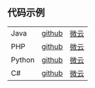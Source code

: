 ## 代码示例
<table>

<tr>
    <td>Java</td>
    <td><a href="https://github.com/qcloudsms/qcloudsms/tree/master/demo/java">github</a></td>
    <td><a href="https://share.weiyun.com/3e5630334a937685b66651f4058c5793">微云</a></td>
</tr>
<tr>
    <td>PHP</td>
    <td><a href="https://github.com/qcloudsms/qcloudsms/tree/master/demo/php">github</a></td>
    <td><a href="https://share.weiyun.com/3e5630334a937685b66651f4058c5793">微云</a></td>
</tr>
<tr>
    <td>Python</td>
    <td><a href="https://github.com/qcloudsms/qcloudsms/tree/master/demo/python">github</a></td>
    <td><a href="https://share.weiyun.com/3e5630334a937685b66651f4058c5793">微云</a></td>
</tr>
<tr>
    <td>C#</td>
    <td><a href="https://github.com/qcloudsms/qcloudsms/tree/master/demo/csharp">github</a></td>
    <td><a href="https://share.weiyun.com/3e5630334a937685b66651f4058c5793">微云</a></td>
</tr>

</table>
